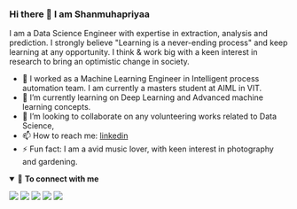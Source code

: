 ### Hi there 👋 I am Shanmuhapriyaa

I am a Data Science Engineer with expertise in extraction, analysis and prediction. I strongly believe "Learning is a never-ending process" and keep learning at any opportunity. I think & work big with a keen interest in research to bring an optimistic change in society. 

- 🔭 I worked as a Machine Learning Engineer in Intelligent process automation team. I am currently a masters student at AIML in VIT.
- 🌱 I’m currently learning on Deep Learning and Advanced machine learning concepts.
- 👯 I’m looking to collaborate on any volunteering works related to Data Science,
- 📫 How to reach me: [linkedin](https://www.linkedin.com/in/shanmuhapriyaa/)
- ⚡ Fun fact: I am a avid music lover, with keen interest in photography and gardening.

<details open>
<summary>🤝 <b>To connect with me</b></summary>
<p align = "center">
 
[<img src ="https://img.shields.io/badge/portfolio-%23.svg?&style=for-the-badge&logo=&logoColor=white%22">](https://github.com/shanmuhapriyaa)
[<img src="https://img.shields.io/badge/twitter-%231DA1F2.svg?&style=for-the-badge&logo=twitter&logoColor=white" />](https://twitter.com/shanmuhapriyaa) 
[<img src="https://img.shields.io/badge/linkedin-%230077B5.svg?&style=for-the-badge&logo=linkedin&logoColor=white" />](https://www.linkedin.com/in/shanmuhapriyaa/)
[<img src = "https://img.shields.io/badge/instagram-%23E4405F.svg?&style=for-the-badge&logo=instagram&logoColor=white">](https://www.instagram.com/rebelinshell/)
[<img src="https://img.shields.io/badge/facebook-%231877F2.svg?&style=for-the-badge&logo=facebook&logoColor=white" />](https://www.facebook.com/shanmuhapriya.1999) 

</p>
</details>


